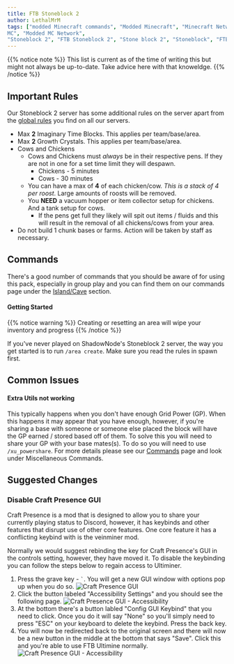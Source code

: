 ```yaml
---
title: FTB Stoneblock 2
author: LethalMrM
tags: ["modded Minecraft commands", "Modded Minecraft", "Minecraft Network", "ShadowNode", "ShadowNode Modded", "Modded
MC", "Modded MC Network",
"Stoneblock 2", "FTB Stoneblock 2", "Stone block 2", "Stoneblock", "FTB Stone block"]
---
```


{{% notice note %}}
This list is current as of the time of writing this but might not always be up-to-date. Take advice here with that knoweldge.
{{% /notice %}}


## Important Rules

Our Stoneblock 2 server has some additional rules on the server apart from the [global rules](/rules) you find on all our servers.

* Max **2** Imaginary Time Blocks. This applies per team/base/area.
* Max **2** Growth Crystals. This applies per team/base/area.
* Cows and Chickens
  * Cows and Chickens must _always_ be in their respective pens. If they are not in one for a set time limit they will despawn.
    * Chickens - 5 minutes
    * Cows - 30 minutes
  * You can have a max of **4** of each chicken/cow. _This is a stack of 4 per roost_. Large amounts of roosts will be removed.
  * You **NEED** a  vacuum hopper or item collector setup for chickens. And a  tank setup for cows. 
    * If the pens get full they likely will spit out items / fluids and this will result in the removal of all chickens/cows from your area.
* Do not build 1 chunk bases or farms. Action will be taken by staff as necessary. 

## Commands

There's a good number of commands that you should be aware of for using this pack, especially in group play and you can find them on our commands page under the [Island/Cave](/home/commands/#islandcave-area) section. 

#### Getting Started

{{% notice warning %}}
Creating or resetting an area will wipe your inventory and progress
{{% /notice %}}

If you've never played on ShadowNode's Stoneblock 2 server, the way you get started is to run `/area create`. Make sure you read the rules in spawn first.

## Common Issues

#### Extra Utils not working

This typically happens when you don't have enough Grid Power (GP). When this happens it may appear that you have enough, however, if you're sharing a base with someone or someone else placed the block will have the GP earned / stored based off of them. To solve this you will need to share your GP with your base mates(s). To do so you will need to use `/xu_powershare`. For more details please see our [Commands](/home/commands/#miscellaneous-commands)  page and look under Miscellaneous Commands.  

## Suggested Changes

### Disable Craft Presence GUI

Craft Presence is a mod that is designed to allow you to share your currently playing status to Discord, however, it has keybinds and other features that disrupt use of other core features. One core feature it has a conflicting keybind with is the veinminer mod. 

Normally we would suggest rebinding the key for Craft Presence's GUI in the controls setting, however, they have moved it. To disable the keybinding you can follow the steps below to regain access to Ultiminer.

1. Press the grave key  - `` ` ``.  You will get a new GUI window with options pop up when you do so.
![Craft Presence GUI](/assets/images/tips/sb2/craft-presence_1.png)
2. Click the button labeled "Accessibility Settings" and you should see the following page.
![Craft Presence GUI - Accessibility](/assets/images/tips/sb2/craft-presence_2.png)
3. At the bottom there's a button labled "Config GUI Keybind" that you need to click. Once you do it will say "None" so you'll simply need to press "ESC" on your keyboard to delete the keybind. Press the back key.
4. You will now be redirected back to the original screen and there will now be a new button in the middle at the bottom that says "Save". Click this and you're able to use FTB Ultimine normally.
![Craft Presence GUI - Accessibility](/assets/images/tips/sb2/craft-presence_3.png)
